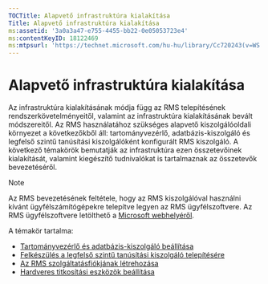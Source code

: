 ```yaml
---
TOCTitle: Alapvető infrastruktúra kialakítása
Title: Alapvető infrastruktúra kialakítása
ms:assetid: '3a0a3a47-e755-4455-bb22-0e05053723e4'
ms:contentKeyID: 18122469
ms:mtpsurl: 'https://technet.microsoft.com/hu-hu/library/Cc720243(v=WS.10)'
---
```


Alapvető infrastruktúra kialakítása
===================================

Az infrastruktúra kialakításának módja függ az RMS telepítésének rendszerkövetelményeitől, valamint az infrastruktúra kialakításának bevált módszereitől. Az RMS használatához szükséges alapvető kiszolgálóoldali környezet a következőkből áll: tartományvezérlő, adatbázis-kiszolgáló és legfelső szintű tanúsítási kiszolgálóként konfigurált RMS kiszolgáló. A következő témakörök bemutatják az infrastruktúra ezen összetevőinek kialakítását, valamint kiegészítő tudnivalókat is tartalmaznak az összetevők bevezetéséről.

> [!NOTE]  
> Az RMS bevezetésének feltétele, hogy az RMS kiszolgálóval használni kívánt ügyfélszámítógépekre telepítve legyen az RMS ügyfélszoftvere. Az RMS ügyfélszoftvere letölthető a [Microsoft webhelyéről](http://go.microsoft.com/fwlink/?linkid=18134). 

A témakör tartalma:

-   [Tartományvezérlő és adatbázis-kiszolgáló beállítása](https://technet.microsoft.com/d20f8305-9f9e-4760-bfbf-82824db60d1f)
-   [Felkészülés a legfelső szintű tanúsítási kiszolgáló telepítésére](https://technet.microsoft.com/ed51605e-8b17-4155-8d83-f6777f499b7b)
-   [Az RMS szolgáltatásfiókjának létrehozása](https://technet.microsoft.com/6eb38729-f0f0-431a-bc8c-17102cf175d8)
-   [Hardveres titkosítási eszközök beállítása](https://technet.microsoft.com/3a35a8ea-696c-4005-9892-cac6e773497a)
